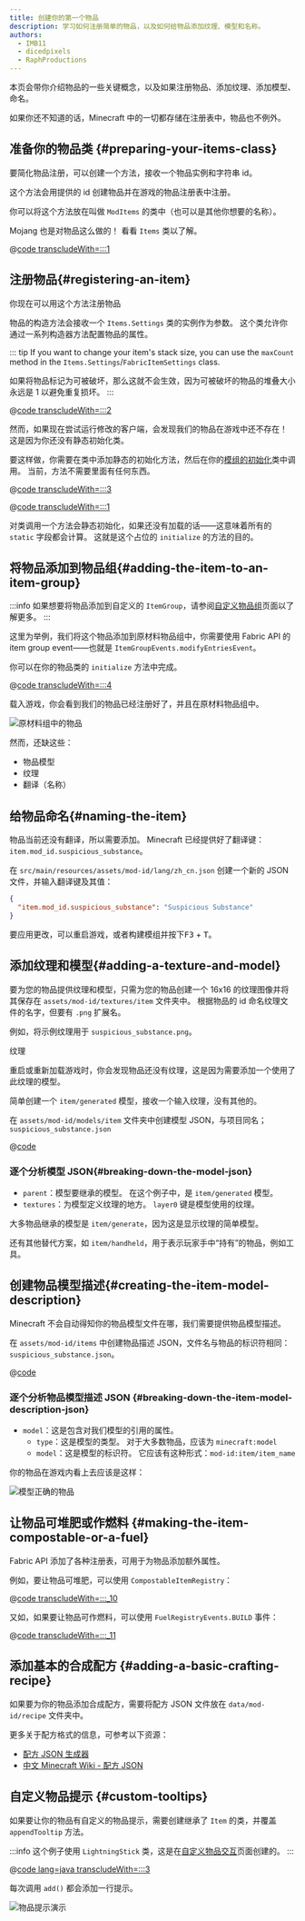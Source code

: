 ```yaml
---
title: 创建你的第一个物品
description: 学习如何注册简单的物品，以及如何给物品添加纹理、模型和名称。
authors:
  - IMB11
  - dicedpixels
  - RaphProductions
---
```


本页会带你介绍物品的一些关键概念，以及如果注册物品、添加纹理、添加模型、命名。

如果你还不知道的话，Minecraft 中的一切都存储在注册表中，物品也不例外。

## 准备你的物品类 {#preparing-your-items-class}

要简化物品注册，可以创建一个方法，接收一个物品实例和字符串 id。

这个方法会用提供的 id 创建物品并在游戏的物品注册表中注册。

你可以将这个方法放在叫做 `ModItems` 的类中（也可以是其他你想要的名称）。

Mojang 也是对物品这么做的！ 看看 `Items` 类以了解。

@[code transcludeWith=:::1](@/reference/latest/src/main/java/com/example/docs/item/ModItems.java)

## 注册物品{#registering-an-item}

你现在可以用这个方法注册物品

物品的构造方法会接收一个 `Items.Settings` 类的实例作为参数。 这个类允许你通过一系列构造器方法配置物品的属性。

::: tip
If you want to change your item's stack size, you can use the `maxCount` method in the `Items.Settings`/`FabricItemSettings` class.

如果将物品标记为可被破坏，那么这就不会生效，因为可被破坏的物品的堆叠大小永远是 1 以避免重复损坏。
:::

@[code transcludeWith=:::2](@/reference/latest/src/main/java/com/example/docs/item/ModItems.java)

然而，如果现在尝试运行修改的客户端，会发现我们的物品在游戏中还不存在！ 这是因为你还没有静态初始化类。

要这样做，你需要在类中添加静态的初始化方法，然后在你的[模组的初始化](../getting-started/project-structure#entrypoints)类中调用。 当前，方法不需要里面有任何东西。

@[code transcludeWith=:::3](@/reference/latest/src/main/java/com/example/docs/item/ModItems.java)

@[code transcludeWith=:::1](@/reference/latest/src/main/java/com/example/docs/item/FabricDocsReferenceItems.java)

对类调用一个方法会静态初始化，如果还没有加载的话——这意味着所有的 `static` 字段都会计算。 这就是这个占位的 `initialize` 的方法的目的。

## 将物品添加到物品组{#adding-the-item-to-an-item-group}

:::info
如果想要将物品添加到自定义的 `ItemGroup`，请参阅[自定义物品组](./custom-item-groups)页面以了解更多。
:::

这里为举例，我们将这个物品添加到原材料物品组中，你需要使用 Fabric API 的 item group event——也就是 `ItemGroupEvents.modifyEntriesEvent`。

你可以在你的物品类的 `initialize` 方法中完成。

@[code transcludeWith=:::4](@/reference/latest/src/main/java/com/example/docs/item/ModItems.java)

载入游戏，你会看到我们的物品已经注册好了，并且在原材料物品组中。

![原材料组中的物品](/assets/develop/items/first_item_0.png)

然而，还缺这些：

- 物品模型
- 纹理
- 翻译（名称）

## 给物品命名{#naming-the-item}

物品当前还没有翻译，所以需要添加。 Minecraft 已经提供好了翻译键：`item.mod_id.suspicious_substance`。

在 `src/main/resources/assets/mod-id/lang/zh_cn.json` 创建一个新的 JSON 文件，并输入翻译键及其值：

```json
{
  "item.mod_id.suspicious_substance": "Suspicious Substance"
}
```

要应用更改，可以重启游戏，或者构建模组并按下<kbd>F3</kbd> + <kbd>T</kbd>。

## 添加纹理和模型{#adding-a-texture-and-model}

要为您的物品提供纹理和模型，只需为您的物品创建一个 16x16 的纹理图像并将其保存在 `assets/mod-id/textures/item` 文件夹中。 根据物品的 id 命名纹理文件的名字，但要有 `.png` 扩展名。

例如，将示例纹理用于 `suspicious_substance.png`。

<DownloadEntry visualURL="/assets/develop/items/first_item_1.png" downloadURL="/assets/develop/items/first_item_1_small.png">纹理</DownloadEntry>

重启或重新加载游戏时，你会发现物品还没有纹理，这是因为需要添加一个使用了此纹理的模型。

简单创建一个 `item/generated` 模型，接收一个输入纹理，没有其他的。

在 `assets/mod-id/models/item` 文件夹中创建模型 JSON，与项目同名；`suspicious_substance.json`

@[code](@/reference/latest/src/main/generated/assets/fabric-docs-reference/models/item/suspicious_substance.json)

### 逐个分析模型 JSON{#breaking-down-the-model-json}

- `parent`：模型要继承的模型。 在这个例子中，是 `item/generated` 模型。
- `textures`：为模型定义纹理的地方。 `layer0` 键是模型使用的纹理。

大多物品继承的模型是 `item/generate`，因为这是显示纹理的简单模型。

还有其他替代方案，如 `item/handheld`，用于表示玩家手中“持有”的物品，例如工具。

## 创建物品模型描述{#creating-the-item-model-description}

Minecraft 不会自动得知你的物品模型文件在哪，我们需要提供物品模型描述。

在 `assets/mod-id/items` 中创建物品描述 JSON，文件名与物品的标识符相同：`suspicious_substance.json`。

@[code](@/reference/latest/src/main/generated/assets/fabric-docs-reference/items/suspicious_substance.json)

### 逐个分析物品模型描述 JSON {#breaking-down-the-item-model-description-json}

- `model`：这是包含对我们模型的引用的属性。
  - `type`：这是模型的类型。 对于大多数物品，应该为 `minecraft:model`
  - `model`：这是模型的标识符。 它应该有这种形式：`mod-id:item/item_name`

你的物品在游戏内看上去应该是这样：

![模型正确的物品](/assets/develop/items/first_item_2.png)

## 让物品可堆肥或作燃料 {#making-the-item-compostable-or-a-fuel}

Fabric API 添加了各种注册表，可用于为物品添加额外属性。

例如，要让物品可堆肥，可以使用 `CompostableItemRegistry`：

@[code transcludeWith=:::_10](@/reference/latest/src/main/java/com/example/docs/item/ModItems.java)

又如，如果要让物品可作燃料，可以使用 `FuelRegistryEvents.BUILD` 事件：

@[code transcludeWith=:::_11](@/reference/latest/src/main/java/com/example/docs/item/ModItems.java)

## 添加基本的合成配方 {#adding-a-basic-crafting-recipe}

<!-- In the future, an entire section on recipes and recipe types should be created. For now, this suffices. -->

如果要为你的物品添加合成配方，需要将配方 JSON 文件放在 `data/mod-id/recipe` 文件夹中。

更多关于配方格式的信息，可参考以下资源：

- [配方 JSON 生成器](https://crafting.thedestruc7i0n.ca/)
- [中文 Minecraft Wiki - 配方 JSON](https://zh.minecraft.wiki/w/配方#JSON格式)

## 自定义物品提示 {#custom-tooltips}

如果要让你的物品有自定义的物品提示，需要创建继承了 `Item` 的类，并覆盖 `appendTooltip` 方法。

:::info
这个例子使用 `LightningStick` 类，这是在[自定义物品交互](./custom-item-interactions)页面创建的。
:::

@[code lang=java transcludeWith=:::3](@/reference/latest/src/main/java/com/example/docs/item/custom/LightningStick.java)

每次调用 `add()` 都会添加一行提示。

![物品提示演示](/assets/develop/items/first_item_3.png)
